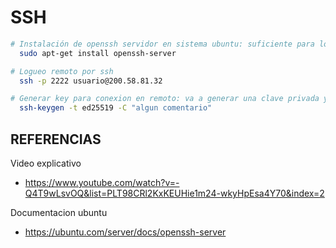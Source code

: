 SSH
===
```bash
# Instalación de openssh servidor en sistema ubuntu: suficiente para loguearse remotamente por ssh
  sudo apt-get install openssh-server

# Logueo remoto por ssh
  ssh -p 2222 usuario@200.58.81.32

# Generar key para conexion en remoto: va a generar una clave privada y una publica .pub
  ssh-keygen -t ed25519 -C "algun comentario"

```


REFERENCIAS
---
Video explicativo
- https://www.youtube.com/watch?v=-Q4T9wLsvOQ&list=PLT98CRl2KxKEUHie1m24-wkyHpEsa4Y70&index=2

Documentacion ubuntu
- https://ubuntu.com/server/docs/openssh-server
